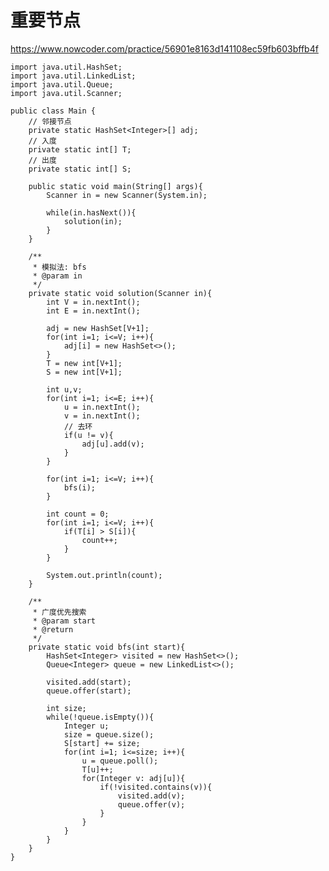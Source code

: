 # 重要节点
https://www.nowcoder.com/practice/56901e8163d141108ec59fb603bffb4f

    import java.util.HashSet;
    import java.util.LinkedList;
    import java.util.Queue;
    import java.util.Scanner;
    
    public class Main {
        // 邻接节点
        private static HashSet<Integer>[] adj;
        // 入度
        private static int[] T;
        // 出度
        private static int[] S;
    
        public static void main(String[] args){
            Scanner in = new Scanner(System.in);
    
            while(in.hasNext()){
                solution(in);
            }
        }
    
        /**
         * 模拟法: bfs
         * @param in
         */
        private static void solution(Scanner in){
            int V = in.nextInt();
            int E = in.nextInt();
    
            adj = new HashSet[V+1];
            for(int i=1; i<=V; i++){
                adj[i] = new HashSet<>();
            }
            T = new int[V+1];
            S = new int[V+1];
    
            int u,v;
            for(int i=1; i<=E; i++){
                u = in.nextInt();
                v = in.nextInt();
                // 去环
                if(u != v){
                    adj[u].add(v);
                }
            }
    
            for(int i=1; i<=V; i++){
                bfs(i);
            }
    
            int count = 0;
            for(int i=1; i<=V; i++){
                if(T[i] > S[i]){
                    count++;
                }
            }
    
            System.out.println(count);
        }
    
        /**
         * 广度优先搜索
         * @param start
         * @return
         */
        private static void bfs(int start){
            HashSet<Integer> visited = new HashSet<>();
            Queue<Integer> queue = new LinkedList<>();
    
            visited.add(start);
            queue.offer(start);
    
            int size;
            while(!queue.isEmpty()){
                Integer u;
                size = queue.size();
                S[start] += size;
                for(int i=1; i<=size; i++){
                    u = queue.poll();
                    T[u]++;
                    for(Integer v: adj[u]){
                        if(!visited.contains(v)){
                            visited.add(v);
                            queue.offer(v);
                        }
                    }
                }
            }
        }
    }
    

